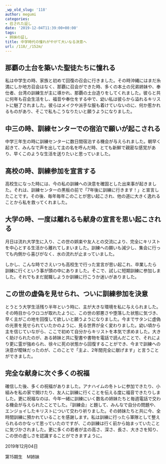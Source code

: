 ```yaml
---
_wp_old_slug: '118'
author: megumi
categories:
- 召された証し
date: '2019-12-04T11:39:00+00:00'
tags:
- 姉妹の証し
title: 中学時代の憧れがやがて大いなる決意へ
url: /118/_/152m/
---
```

## 那覇の土台を築いた聖徒たちに憧れる

私は中学生の時、家族と初めて回復の召会に行きました。その時沖縄にはまだ糸満にしか地方召会はなく、那覇に召会ができた時、多くの本土の兄弟姉妹や、奉仕者、台湾の訓練生が主に導かれ、那覇の土台造りをしてくれました。彼らと共に何年も召会生活をし、福音や奉仕をする中で、幼い私は彼らから溢れるキリストに魅了されました。彼らはメイクや派手な服も着けていないのに、何か惹かれるものがあり、そこで私もこうなりたいと願うようになりました。

## 中三の時、訓練センターでの宿泊で願いが起こされる

中学三年生の時に訓練センターに数日間宿泊する機会が与えられました。朝早く起きて、みんなで声を出して主の名を呼んだ時、とても新鮮で親密な感覚があり、早くこのような生活を送りたいと思っていました。

## 高校の時、訓練参加を宣言する

高校生になった時には、今の私の訓練への決意を確固とした出来事が起きました。それは、訓練センターの黒板の前で「7年後に訓練に行きます！」と宣言したことです。その後、毎年毎年このことが思い起こされ、他の道に大きく逸れることから私を救ってくれました。

## 大学の時、一度は離れるも献身の宣言を思い起こされる

月日は流れ大学生に入り、この世の娯楽や友人との交流により、完全にキリストを中心とする生活から離れてしまいました。訓練への願いも減少し、集会に行っても内側から喜びがなく、水の流れが止まっていました。

しかし、こんな時でさえいつも高校生で行った宣言が思い起これ、卒業したら訓練に行くという事が頭の中にありました。そこで、試しに短期訓練に参加しました。それでもまだ就職しようか訓練に行こうか迷いがありました。

## この世の虚偽を見せられ、ついに訓練参加を決意

とうとう大学生活残り半年という時に、主が大きな環境を私に与えられました。その時目からウロコが取れたように、この世の邪悪さや堕落した状態に気づき、早く主がこの地を回復して欲しいと願うようになりました。今までサタンに虚偽の光景を見せられていたかのように、見る世界が全く変わりました。幼い頃から主を信じていながら、ここで初めて自分からキリストを本気で求めました。大きく助けられたのが、ある姉妹と共に聖書や書物を電話で読んだことで、それにより更に霊が強められ、徐々に死の状態から回復することができ、今まで訓練への決意が曖昧だったのが、このことで「主よ、2年間完全に献げます」と言うことができました。

## 完全な献身に次ぐ多くの祝福

確信した後、多くの祝福がありました。アナハイムの冬トレに参加できたり、小組みを私の家で開けたり、友人に訓練に行くことを伝える度に福音できたりしました。更に祝福なのは、今年一緒に訓練にいく数名の姉妹たちと毎週電話で交わる機会が与えられたことでした。『訓練会』と題して、みんなで自分の問題や、エンジョイしたキリストについて交わり祈りました。その姉妹たちと共に今、全時間訓練に預かれていることを感謝します。私は訓練に行ったら軍隊として整えられるのかなって思っていたのですが、この訓練は行く前から始まっていたことに気づかされました。更に多くの若者が主の高さ、深さ、長さ、大きさを知り、この世の虚しさを認識することができますように。

2019年12月04日

第15期生　M姉妹